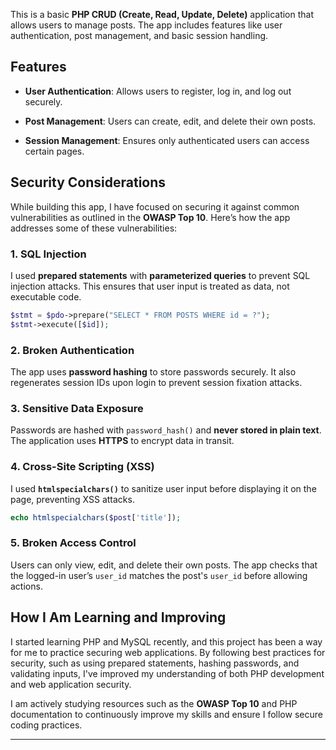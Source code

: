 

This is a basic **PHP CRUD (Create, Read, Update, Delete)** application that allows users to manage posts. The app includes features like user authentication, post management, and basic session handling.

## Features

- **User Authentication**: Allows users to register, log in, and log out securely.
    
- **Post Management**: Users can create, edit, and delete their own posts.
    
- **Session Management**: Ensures only authenticated users can access certain pages.
    

## Security Considerations

While building this app, I have focused on securing it against common vulnerabilities as outlined in the **OWASP Top 10**. Here’s how the app addresses some of these vulnerabilities:

### 1. **SQL Injection**

I used **prepared statements** with **parameterized queries** to prevent SQL injection attacks. This ensures that user input is treated as data, not executable code.

```php
$stmt = $pdo->prepare("SELECT * FROM POSTS WHERE id = ?");
$stmt->execute([$id]);
```

### 2. **Broken Authentication**

The app uses **password hashing** to store passwords securely. It also regenerates session IDs upon login to prevent session fixation attacks.

### 3. **Sensitive Data Exposure**

Passwords are hashed with `password_hash()` and **never stored in plain text**. The application uses **HTTPS** to encrypt data in transit.

### 4. **Cross-Site Scripting (XSS)**

I used **`htmlspecialchars()`** to sanitize user input before displaying it on the page, preventing XSS attacks.

```php
echo htmlspecialchars($post['title']);
```

### 5. **Broken Access Control**

Users can only view, edit, and delete their own posts. The app checks that the logged-in user’s `user_id` matches the post's `user_id` before allowing actions.

## How I Am Learning and Improving

I started learning PHP and MySQL recently, and this project has been a way for me to practice securing web applications. By following best practices for security, such as using prepared statements, hashing passwords, and validating inputs, I've improved my understanding of both PHP development and web application security.

I am actively studying resources such as the **OWASP Top 10** and PHP documentation to continuously improve my skills and ensure I follow secure coding practices.

---
